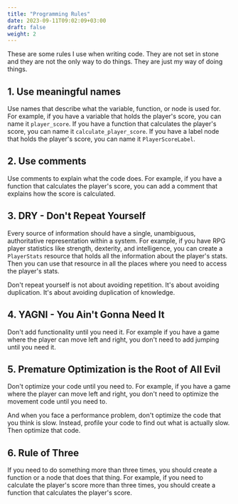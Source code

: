 ```yaml
---
title: "Programming Rules"
date: 2023-09-11T09:02:09+03:00
draft: false
weight: 2
---
```


These are some rules I use when writing code. They are not set in stone and
they are not the only way to do things. They are just my way of doing things.

## 1. Use meaningful names

Use names that describe what the variable, function, or node is used for. For
example, if you have a variable that holds the player's score, you can name it
`player_score`. If you have a function that calculates the player's score, you
can name it `calculate_player_score`. If you have a label node that holds the
player's score, you can name it `PlayerScoreLabel`.

## 2. Use comments

Use comments to explain what the code does. For example, if you have a function
that calculates the player's score, you can add a comment that explains how the
score is calculated.

## 3. DRY - Don't Repeat Yourself

Every source of information should have a single, unambiguous, authoritative
representation within a system. For example, if you have RPG player statistics
like strength, dexterity, and intelligence, you can create a `PlayerStats`
resource that holds all the information about the player's stats. Then you can
use that resource in all the places where you need to access the player's stats.

Don't repeat yourself is not about avoiding repetition. It's about avoiding
duplication. It's about avoiding duplication of knowledge.

## 4. YAGNI - You Ain't Gonna Need It

Don't add functionality until you need it. For example if you have a game
where the player can move left and right, you don't need to add jumping until
you need it.

## 5. Premature Optimization is the Root of All Evil

Don't optimize your code until you need to. For example, if you have a game
where the player can move left and right, you don't need to optimize the
movement code until you need to.

And when you face a performance problem, don't optimize the code that you think
is slow. Instead, profile your code to find out what is actually slow. Then
optimize that code.

## 6. Rule of Three

If you need to do something more than three times, you should create a function
or a node that does that thing. For example, if you need to calculate the
player's score more than three times, you should create a function that
calculates the player's score.
